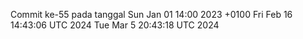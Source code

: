 Commit ke-55 pada tanggal Sun Jan 01 14:00 2023 +0100
Fri Feb 16 14:43:06 UTC 2024
Tue Mar  5 20:43:18 UTC 2024
